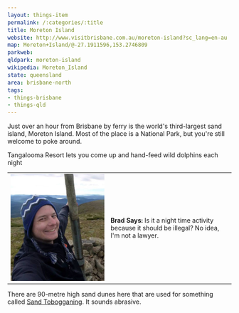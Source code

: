 ```yaml
---
layout: things-item
permalink: /:categories/:title
title: Moreton Island
website: http://www.visitbrisbane.com.au/moreton-island?sc_lang=en-au
map: Moreton+Island/@-27.1911596,153.2746809
parkweb: 
qldpark: moreton-island
wikipedia: Moreton_Island
state: queensland
area: brisbane-north
tags:
- things-brisbane
- things-qld
---
```


Just over an hour from Brisbane by ferry is the world's third-largest sand island, Moreton Island. Most of the place is a National Park, but you're still welcome to poke around.

Tangalooma Resort lets you come up and hand-feed wild dolphins each night 

<table class="infobox">
  <tr><td><img src="/images/bradp.jpg" class="convopic" alt="Brad's picture"></td>
  <td><b>Brad Says:</b> Is it a night time activity because it should be illegal? No idea, I'm not a lawyer.</td></tr>
</table>

There are 90-metre high sand dunes here that are used for something called [Sand Tobogganing](http://www.visitmoretonisland.com/sights/sandtoboggan). It sounds abrasive. 